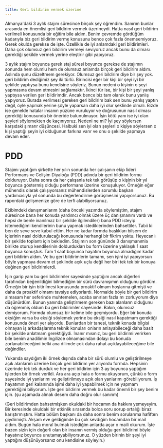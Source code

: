 ```yaml
---
title: Geri bildirim vermek üzerine
---
```


Almanya'daki 3 aylık stajım süresince birçok şey öğrendim. Sanırım bunlar arasında en önemlisi geri bildirim vermek üzerineydi. Hatta nasıl geri bildirim verilmeli konusunda bir eğitim bile aldım. Benim çevremde gördüğüm kadarıyla biz geri bildirim verme konusunu bence çok fazla önemsemiyoruz. Gerek okulda gerekse de işte. Özellikle de iyi anlamdaki geri bildirimleri. Daha çok olumsuz geri bildirim vermeyi seviyoruz ancak bunu da olması gerektiği şekilde vermek yerine eleştirir gibi yapıyoruz.

3 aylık stajım boyunca gerek staj süresi boyunca gerekse de stajımın sonunda hem olumlu hem de olumsuz anlamda birçok geri bildirim aldım. Aslında şunu düzeltmem gerekiyor. Olumsuz geri bildirim diye bir şey yok. geri bildirim dediğimiz şey iki türlü. Birincisi eğer bir kişi bir şeyi iyi bir şekilde yaptıysa bunu kendisine söyleriz. Bunun nedeni o kişinin o şeyi yapmasına devam etmesini sağlamaktır. İkinci tür ise, bir kişi bir şeyi yanlış yaptıysa verilen geri bildirimdir. Ancak bence biz tam olarak bunu yanlış yapıyoruz. Burada verilmesi gereken geri bildirim bak sen bunu yanlış yaptın değil, öyle yapmak yerine şöyle yaparsan daha iyi olur şeklinde olmalı. Bizde ise genelde hatalar insanın yüzüne vuruluyor ve doğrusunun nasıl olması gerektiği konusunda bir öneride bulunulmuyor. İşin kötü yanı ise iyi olan şeyleri söylemekten de kaçınıyoruz. Nedeni ne mi? İyi şey söylersen karşıdaki şımarır düşüncesi. Halbuki sen iyi olan şeyleri o kişiye söylersen o kişi yaptığı şeyin iyi olduğunun farkına varır ve onu o şekilde yapmaya devam eder.

# PDD

Stajımı yaptığım şirkette her yılın sonunda her çalışanın ekip lideri Performans ve Gelişim Diyaloğu (PDD) adında bir geri bildirim formu dolduruyor. Daha sonra da her çalışanla tek tek görüşüp o kişinin bir yıl boyunca göstermiş olduğu performans üzerine konuşuluyor. Örneğin eğer mühendis olarak çalışıyorsanız mühendislerden sorumlu başkan yardımcısıyla yıl sonunda bu değerlendirme görüşmesini yapıyorsunuz. Bu rapordaki gelişmenize göre de terfi alabiliyorsunuz.

Ekibimdeki danışmanlarım (daha önceki yazımda söylemiştim, stajım süresince bana her konuda yardımcı olmak üzere üç danışmanım vardı ve hepsi de benle inanılmaz bir şekilde ilgilendiler) bana PDD isteyip istemediğimi kendilerinin bunu yapmak istediklerinden bahsettiler. Tabii ki ben de seve seve kabul ettim. Her ne kadar formda başlıkları bilsem de içlerinin nasıl doldurulacağı konusunda herhangi bir fikrim yoktu. Heyecanlı bir şekilde toplantı için bekledim. Stajımın son gününde 3 danışmanımla birlikte oturup kendilerinin doldurdukları bu form üzerine yaklaşık 1 saat boyunca konuştuk. Tam 1 saat boyunca hayatım boyunca almadığım kadar geri bildirim aldım. Ve bu geri bildirimlerin tamamı, sen işini iyi yapıyorsun böyle yapmaya devam et şeklinde açık uçlu değil her biri tek tek bir konuya değinen geri bildirimlerdi.

İşin garip yanı bu geri bildirimler sayesinde yaptığım ancak diğerleri tarafından beğenildiğini bilmediğim bir sürü davranışımın olduğunu gördüm. Örneğin bir işin bitirilmesi konusunda proaktif olmam hoşlarına gitmişti ve daha da proaktif olmamı tavsiye ediyorlardı. Normalde böyle bir geri bildirim almasam her seferinde muhtemelen, acaba sınırları fazla mı zorluyorum diye düşünürdüm. Bunun yanında geliştirmem gereken bazı alanların olduğunu da öğrenmiş oldum bu geri bildirimler sayesinde. Bakın, olumsuz demiyorum. Formda olumsuz bir kelime bile geçmiyordu. Eğer bir konuda eksiğim varsa bu eksiği söylemek yerine bu eksiği nasıl kapatmam gerektiği konusunda öneri yer alıyordu. Bunlardan bir tanesi, teknik konuda bilgisi olmayan iş arkadaşlarıma teknik konuları onların anlayabileceği daha basit bir şekilde anlatmam gerektiğiydi. İnanır mısınız, bu geri bildirimi verirken bile benim anadilimin İngilizce olmamasından dolayı bu konuda zorlanabileceğimi belki ana dilimde çok daha rahat açıklayabileceğime bile değindiler.

Yukarıda saydığım iki örnek dışında daha bir sürü olumlu ve geliştirilmeye açık alanlarım üzerine birçok geri bildirim yer alıyordu formda. Hepsinin üzerinde tek tek durduk ve her geri bildirim için 3 ay boyunca yaptığım işlerden bir örnek verildi. Ara ara açıp hala o formu okuyorum, çünkü o form sayesinde iyi yanlarımı ve geliştirilmeye açık olan yanlarımı görebiliyorum. İş hayatımın geri kalanında işimi daha iyi yapabilmek için ne yapmam gerektiğini biliyorum. İşte geri bildirim vermek bu kadar önemli bir şey benim için. (şu aşamada almak desem daha doğru olur sanırım)

(Geri bildirimden bahsetmişken okuldaki bir hocamın da hakkını yemeyeyim. Bir keresinde okuldaki bir etkinlik sırasında bolca soru sorup ortalığı biraz karıştırmıştım. Hatta bölüm başkanı da daha sonra benim sorularıma hafiften giydirmişti. Akşam eve geldiğimde bu çok sevdiğim hocamdan bir mail aldım. Bugün hala moral bulmak istediğim anlarda açar o maili okurum. İşte bazen sizin için değerli olan bir insanın vermiş olduğu geri bildirimi böyle hayatınız boyunca unutamayabiliyorsunuz. O yüzden birinin bir şeyi iyi yaptığını düşünüyorsanız onu kendisine söyleyin.)